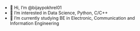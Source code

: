 - 👋 Hi, I’m @bijaypokhrel01
- 👀 I’m interested in Data Science, Python, C/C++
- 🌱 I’m currently studying BE in Electronic, Communication and Information Engineering

<!---
bijaypokhrel05/bijaypokhrel05 is a ✨ special ✨ repository because its `README.md` (this file) appears on your GitHub profile.
You can click the Preview link to take a look at your changes.
--->
